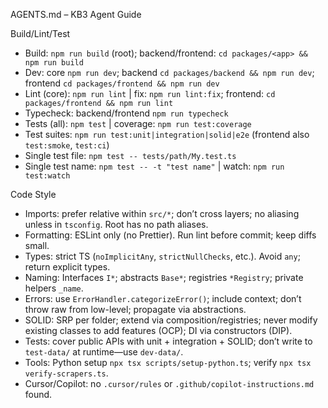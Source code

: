 AGENTS.md – KB3 Agent Guide

Build/Lint/Test
- Build: `npm run build` (root); backend/frontend: `cd packages/<app> && npm run build`
- Dev: core `npm run dev`; backend `cd packages/backend && npm run dev`; frontend `cd packages/frontend && npm run dev`
- Lint (core): `npm run lint` | fix: `npm run lint:fix`; frontend: `cd packages/frontend && npm run lint`
- Typecheck: backend/frontend `npm run typecheck`
- Tests (all): `npm test` | coverage: `npm run test:coverage`
- Test suites: `npm run test:unit|integration|solid|e2e` (frontend also `test:smoke`, `test:ci`)
- Single test file: `npm test -- tests/path/My.test.ts`
- Single test name: `npm test -- -t "test name"` | watch: `npm run test:watch`

Code Style
- Imports: prefer relative within `src/*`; don’t cross layers; no aliasing unless in `tsconfig`. Root has no path aliases.
- Formatting: ESLint only (no Prettier). Run lint before commit; keep diffs small.
- Types: strict TS (`noImplicitAny`, `strictNullChecks`, etc.). Avoid `any`; return explicit types.
- Naming: Interfaces `I*`; abstracts `Base*`; registries `*Registry`; private helpers `_name`.
- Errors: use `ErrorHandler.categorizeError()`; include context; don’t throw raw from low-level; propagate via abstractions.
- SOLID: SRP per folder; extend via composition/registries; never modify existing classes to add features (OCP); DI via constructors (DIP).
- Tests: cover public APIs with unit + integration + SOLID; don’t write to `test-data/` at runtime—use `dev-data/`.
- Tools: Python setup `npx tsx scripts/setup-python.ts`; verify `npx tsx verify-scrapers.ts`.
- Cursor/Copilot: no `.cursor/rules` or `.github/copilot-instructions.md` found.
